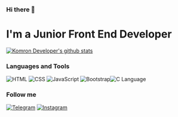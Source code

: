 ### Hi there 👋

<!--
**Komron Developer** is a ✨ _special_ ✨ repository because its `README.md` (this file) appears on your GitHub profile.

Here are some ideas to get you started:

- 🔭 I’m currently working on ...
- 🌱 I’m currently learning ...
- 👯 I’m looking to collaborate on ...
- 🤔 I’m looking for help with ...
- 💬 Ask me about ...
- 📫 How to reach me: ...
- 😄 Pronouns: ...
- ⚡ Fun fact: ...
-->
# I'm a Junior Front End Developer
[![Komron Developer's github stats ](https://github-readme-stats.vercel.app/api?username=KomronbekDev&show_icons=true&theme=dark)](https://github.com/KomronbekDev/github-readme-stats)


### Languages and Tools

![HTML](https://img.shields.io/badge/HTML-090909?style=for-the-badge&logo=HTML5&logoColor=E34F26) ![CSS](https://img.shields.io/badge/CSS-090909?style=for-the-badge&logo=CSS3&logoColor=1572B6) ![JavaScript](https://img.shields.io/badge/JavaScript-090909?style=for-the-badge&logo=JavaScript&logoColor=F7DF1E)
![Bootstrap](https://img.shields.io/badge/Bootstrap-090909?style=for-the-badge&logo=Bootstrap&logoColor=#64007a)![C Language](https://i.hizliresim.com/b3baedw.png)
### Follow me

[![Telegram](https://img.shields.io/badge/Telegram-090909?style=for-the-badge&logo=Telegram&logoColor=#1DA1F2)](https://t.me/komron_developer) [![Instagram](https://img.shields.io/badge/Instagram-090909?style=for-the-badge&logo=Instagram&logoColor=#1DA1F2)](https://www.instagram.com/komron_developer/)
